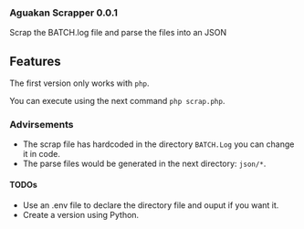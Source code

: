 ### Aguakan Scrapper 0.0.1

Scrap the BATCH.log file and parse the files into an JSON

## Features

The first version only works with `php`.

You can execute using the next command `php scrap.php`.

### Advirsements

- The scrap file has hardcoded in the directory `BATCH.Log` you can change it in code.
- The parse files would be generated in the next directory: `json/*`.


#### TODOs
- Use an .env file to declare the directory file and ouput if you want it.
- Create a version using Python.

